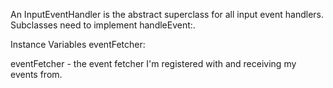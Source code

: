An InputEventHandler is the abstract superclass for all input event handlers.
Subclasses need to implement handleEvent:.

Instance Variables
	eventFetcher:		<InputEventFetcher>

eventFetcher
	- the event fetcher I'm registered with and receiving my events from.
